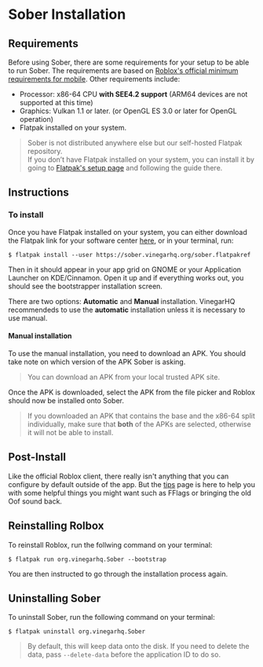 # Sober Installation

## Requirements

Before using Sober, there are some requirements for your setup to be able to run Sober. The requirements are based on [Roblox's official minimum requirements for mobile](https://en.help.roblox.com/hc/en-us/articles/203625474).
Other requirements include:

- Processor: x86-64 CPU **with SEE4.2 support** (ARM64 devices are not supported at this time)
- Graphics: Vulkan 1.1 or later. (or OpenGL ES 3.0 or later for OpenGL operation)
- Flatpak installed on your system.

> Sober is not distributed anywhere else but our self-hosted Flatpak repository.<br>
If you don’t have Flatpak installed on your system, you can install it by going to [Flatpak's setup page](https://flatpak.org/setup/) and following the guide there. 

## Instructions
### To install
Once you have Flatpak installed on your system, you can either download the Flatpak link for your software center [here](https://sober.vinegarhq.org/sober.flatpakref), or in your terminal, run:

```console
$ flatpak install --user https://sober.vinegarhq.org/sober.flatpakref
```

Then in it should appear in your app grid on GNOME or your Application Launcher on KDE/Cinnamon. Open it up and if everything works out, you should see the bootstrapper installation screen.

There are two options: **Automatic** and **Manual** installation. VinegarHQ recommendeds to use the **automatic** installation unless it is necessary to use manual. 

#### Manual installation
To use the manual installation, you need to download an APK. You should take note on which version of the APK Sober is asking.

> You can download an APK from your local trusted APK site.

Once the APK is downloaded, select the APK from the file picker and Roblox should now be installed onto Sober.

> If you downloaded an APK that contains the base and the x86-64 split individually, make sure that **both** of the APKs are selected, otherwise it will not be able to install.

## Post-Install

Like the official Roblox client, there really isn't anything that you can configure by default outside of the app. But the [tips](../../SUMMARY.md) page is here to help you with some helpful things you might want such as FFlags or bringing the old Oof sound back.

## Reinstalling Rolbox
To reinstall Roblox, run the follwing command on your terminal:

```console
$ flatpak run org.vinegarhq.Sober --bootstrap
```

You are then instructed to go through the installation process again.

## Uninstalling Sober
To uninstall Sober, run the following command on your terminal:

```console
$ flatpak uninstall org.vinegarhq.Sober
```

> By default, this will keep data onto the disk. If you need to delete the data, pass `--delete-data` before the application ID to do so.